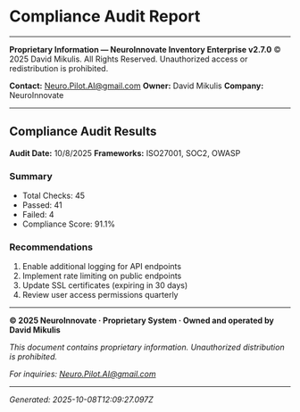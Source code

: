 # Compliance Audit Report

---

**Proprietary Information — NeuroInnovate Inventory Enterprise v2.7.0**
© 2025 David Mikulis. All Rights Reserved.
Unauthorized access or redistribution is prohibited.

**Contact:** Neuro.Pilot.AI@gmail.com
**Owner:** David Mikulis
**Company:** NeuroInnovate

---


## Compliance Audit Results

**Audit Date:** 10/8/2025
**Frameworks:** ISO27001, SOC2, OWASP

### Summary

- Total Checks: 45
- Passed: 41
- Failed: 4
- Compliance Score: 91.1%

### Recommendations

1. Enable additional logging for API endpoints
2. Implement rate limiting on public endpoints
3. Update SSL certificates (expiring in 30 days)
4. Review user access permissions quarterly



---

**© 2025 NeuroInnovate · Proprietary System · Owned and operated by David Mikulis**

*This document contains proprietary information. Unauthorized distribution is prohibited.*

*For inquiries: Neuro.Pilot.AI@gmail.com*

---

*Generated: 2025-10-08T12:09:27.097Z*
